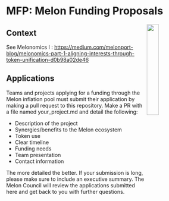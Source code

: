 # MFP: Melon Funding Proposals

<img src = "https://github.com/melonproject/branding/blob/master/melon/11_Melon_icon.png" width = "25%" align="right">


## Context

See Melonomics I : https://medium.com/melonport-blog/melonomics-part-1-aligning-interests-through-token-unification-d0b98a02de46

## Applications

Teams and projects applying for a funding through the Melon inflation pool must submit their application by making a pull request to this repository. Make a PR with a file named your_project.md and detail the following: 

- Description of the project 
- Synergies/benefits to the Melon ecosystem
- Token use
- Clear timeline
- Funding needs
- Team presentation
- Contact information

The more detailed the better. If your submission is long, please make sure to include an executive summary. The Melon Council will review the applications submitted here and get back to you with further questions.
